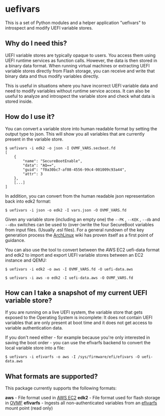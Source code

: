 # uefivars

This is a set of Python modules and a helper application "uefivars" to
introspect and modify UEFI variable stores.

## Why do I need this?

UEFI variable stores are typically opaque to users. You access them using
UEFI runtime services as function calls. However, the data is then stored
in a binary data format. When running virtual machines or extracting UEFI
variable stores directly from Flash storage, you can receive and write that
binary data and thus modify variables directly.

This is useful in situations where you have incorrect UEFI variable data
and need to modify variables without runtime service access. It can also
be useful to analyze and introspect the variable store and check what data
is stored inside.

## How do I use it?

You can convert a variable store into human readable format by setting the
output type to json. This will show you all variables that are currently
present in the variable store.

```console
$ uefivars -i edk2 -o json -I OVMF_VARS.secboot.fd
[
    {
        "name": "SecureBootEnable",
        "data": "AQ==",
        "guid": "f0a30bc7-af08-4556-99c4-001009c93a44",
        "attr": 3
    },
    [...]
]
```

In addition, you can convert from the human readable json representation back
into edk2 format:

```console
$ uefivars -i json -o edk2 -I vars.json -O OVMF_VARS.fd
```

Given any variable store (including an empty one) the `--PK` , `--KEK` , `--db` and `--dbx`
switches can be used to (over-)write the four SecureBoot variables from input files.
(Usually .esl files). For a general rundown of the key generation process the [ArchLinux](https://wiki.archlinux.org/title/Unified_Extensible_Firmware_Interface/Secure_Boot#Creating_keys) wiki has proven itself
as a first point of guidance.

You can also use the tool to convert between the AWS EC2 uefi-data format
and edk2 to import and export UEFI variable stores between an EC2 instance
and QEMU:

```console
$ uefivars -i edk2 -o aws -I OVMF_VARS.fd -O uefi-data.aws
```

```console
$ uefivars -i aws -o edk2 -I uefi-data.aws -O OVMF_VARS.fd
```

## How can I take a snapshot of my current UEFI variable store?

If you are running on a live UEFI system, the variable store that gets exposed
to the Operating System is incomplete: It does not contain UEFI variables that
are only present at boot time and it does not get access to variable
authentication data.

If you don't need either - for example because you're only interested in saving
the boot order - you can use the efivarfs backend to convert the local variable
store into a file:

```console
$ uefivars -i efivarfs -o aws -I /sys/firmware/efi/efivars -O uefi-data.aws
```

## What formats are supported?

This package currently supports the following formats:

**aws** - File format used in [AWS EC2](https://docs.aws.amazon.com/AWSEC2/latest/UserGuide/uefi-secure-boot.html)
**edk2** - File format used for flash storage in [OVMF](https://github.com/tianocore/edk2/blob/918288ab5a7c3abe9c58d576ccc0ae32e2c7dea0/OvmfPkg/README#L123)
**efivarfs** - Ingests all non-authenticated variables from an [efivarfs](https://docs.kernel.org/filesystems/efivarfs.html) mount point (read only)
